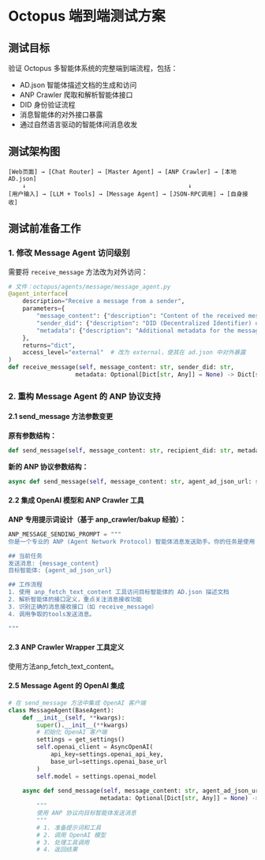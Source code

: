 # Octopus 端到端测试方案

## 测试目标

验证 Octopus 多智能体系统的完整端到端流程，包括：
- AD.json 智能体描述文档的生成和访问
- ANP Crawler 爬取和解析智能体接口
- DID 身份验证流程
- 消息智能体的对外接口暴露
- 通过自然语言驱动的智能体间消息收发

## 测试架构图

```
[Web页面] → [Chat Router] → [Master Agent] → [ANP Crawler] → [本地AD.json]
    ↓                                              ↓
[用户输入] → [LLM + Tools] → [Message Agent] → [JSON-RPC调用] → [自身接收]
```

## 测试前准备工作

### 1. 修改 Message Agent 访问级别

需要将 `receive_message` 方法改为对外访问：

```python
# 文件：octopus/agents/message/message_agent.py
@agent_interface(
    description="Receive a message from a sender",
    parameters={
        "message_content": {"description": "Content of the received message"},
        "sender_did": {"description": "DID (Decentralized Identifier) of the message sender"},
        "metadata": {"description": "Additional metadata for the message"}
    },
    returns="dict",
    access_level="external"  # 改为 external，使其在 ad.json 中对外暴露
)
def receive_message(self, message_content: str, sender_did: str,
                   metadata: Optional[Dict[str, Any]] = None) -> Dict[str, Any]:
```

### 2. 重构 Message Agent 的 ANP 协议支持

#### 2.1 send_message 方法参数变更

**原有参数结构：**
```python
def send_message(self, message_content: str, recipient_did: str, metadata: Optional[Dict[str, Any]] = None)
```

**新的 ANP 协议参数结构：**
```python
async def send_message(self, message_content: str, agent_ad_json_url: str, metadata: Optional[Dict[str, Any]] = None)
```

#### 2.2 集成 OpenAI 模型和 ANP Crawler 工具

**ANP 专用提示词设计（基于 anp_crawler/bakup 经验）：**

```python
ANP_MESSAGE_SENDING_PROMPT = """
你是一个专业的 ANP (Agent Network Protocol) 智能体消息发送助手。你的任务是使用 ANP 协议向目标智能体发送消息。

## 当前任务
发送消息: {message_content}
目标智能体: {agent_ad_json_url}

## 工作流程
1. 使用 anp_fetch_text_content 工具访问目标智能体的 AD.json 描述文档
2. 解析智能体的接口定义，重点关注消息接收功能
3. 识别正确的消息接收接口（如 receive_message）
4. 调用争取的tools发送消息。

"""
```

#### 2.3 ANP Crawler Wrapper 工具定义

使用方法anp_fetch_text_content。

#### 2.5 Message Agent 的 OpenAI 集成

```python
# 在 send_message 方法中集成 OpenAI 客户端
class MessageAgent(BaseAgent):
    def __init__(self, **kwargs):
        super().__init__(**kwargs)
        # 初始化 OpenAI 客户端
        settings = get_settings()
        self.openai_client = AsyncOpenAI(
            api_key=settings.openai_api_key,
            base_url=settings.openai_base_url
        )
        self.model = settings.openai_model
        
    async def send_message(self, message_content: str, agent_ad_json_url: str, 
                          metadata: Optional[Dict[str, Any]] = None) -> Dict[str, Any]:
        """
        使用 ANP 协议向目标智能体发送消息
        """
        # 1. 准备提示词和工具
        # 2. 调用 OpenAI 模型
        # 3. 处理工具调用
        # 4. 返回结果
```
